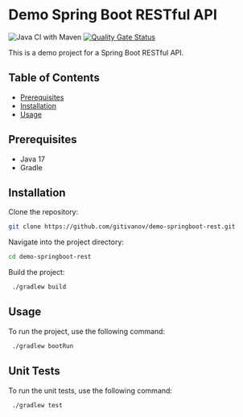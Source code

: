 # Demo Spring Boot RESTful API

 ![Java CI with Maven](https://github.com/gitivanov/demo-springboot-rest/actions/workflows/maven.yml/badge.svg?branch=main)
 [![Quality Gate Status](https://sonarcloud.io/api/project_badges/measure?project=devlab:demo.springboot.rest&metric=alert_status)](https://sonarcloud.io/dashboard?id=devlab:demo.springboot.rest)

This is a demo project for a Spring Boot RESTful API.

## Table of Contents

- [Prerequisites](#prerequisites)
- [Installation](#installation)
- [Usage](#usage)

## Prerequisites

- Java 17
- Gradle

## Installation
Clone the repository:
```bash
git clone https://github.com/gitivanov/demo-springboot-rest.git
```
Navigate into the project directory:
```bash
cd demo-springboot-rest
```
Build the project:
```bash
 ./gradlew build 
```
## Usage
To run the project, use the following command:
```bash
 ./gradlew bootRun 
```

## Unit Tests
To run the unit tests, use the following command:
```bash
 ./gradlew test 
```
